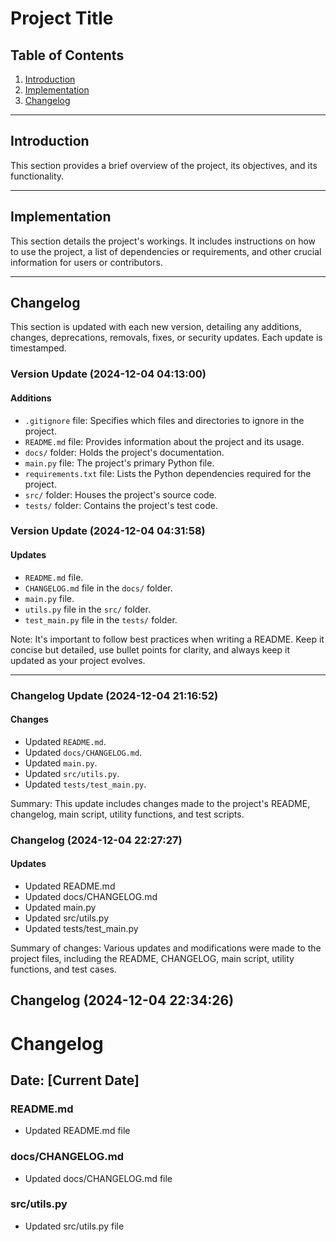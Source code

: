 # Project Title

## Table of Contents
1. [Introduction](#introduction)
2. [Implementation](#implementation)
3. [Changelog](#changelog)

---

## Introduction
This section provides a brief overview of the project, its objectives, and its functionality.

---

## Implementation
This section details the project's workings. It includes instructions on how to use the project, a list of dependencies or requirements, and other crucial information for users or contributors.

---

## Changelog
This section is updated with each new version, detailing any additions, changes, deprecations, removals, fixes, or security updates. Each update is timestamped.

### Version Update (2024-12-04 04:13:00)
#### Additions
- `.gitignore` file: Specifies which files and directories to ignore in the project.
- `README.md` file: Provides information about the project and its usage.
- `docs/` folder: Holds the project's documentation.
- `main.py` file: The project's primary Python file.
- `requirements.txt` file: Lists the Python dependencies required for the project.
- `src/` folder: Houses the project's source code.
- `tests/` folder: Contains the project's test code.

### Version Update (2024-12-04 04:31:58)
#### Updates
- `README.md` file.
- `CHANGELOG.md` file in the `docs/` folder.
- `main.py` file.
- `utils.py` file in the `src/` folder.
- `test_main.py` file in the `tests/` folder.

Note: It's important to follow best practices when writing a README. Keep it concise but detailed, use bullet points for clarity, and always keep it updated as your project evolves.

---

### Changelog Update (2024-12-04 21:16:52)
#### Changes
- Updated `README.md`.
- Updated `docs/CHANGELOG.md`.
- Updated `main.py`.
- Updated `src/utils.py`.
- Updated `tests/test_main.py`.

Summary: This update includes changes made to the project's README, changelog, main script, utility functions, and test scripts.

### Changelog (2024-12-04 22:27:27)
#### Updates
- Updated README.md
- Updated docs/CHANGELOG.md
- Updated main.py
- Updated src/utils.py
- Updated tests/test_main.py

Summary of changes: Various updates and modifications were made to the project files, including the README, CHANGELOG, main script, utility functions, and test cases.
## Changelog (2024-12-04 22:34:26)
# Changelog

## Date: [Current Date]

### README.md
- Updated README.md file

### docs/CHANGELOG.md
- Updated docs/CHANGELOG.md file

### src/utils.py
- Updated src/utils.py file
